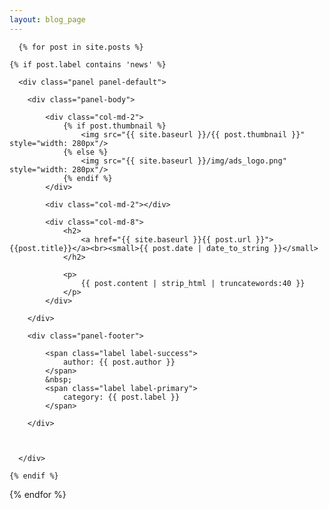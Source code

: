 ```yaml
---
layout: blog_page
---
```


<div class="container">
    <div class="row">

      {% for post in site.posts %}

    {% if post.label contains 'news' %}

      <div class="panel panel-default">

        <div class="panel-body">

            <div class="col-md-2">
                {% if post.thumbnail %}
                    <img src="{{ site.baseurl }}/{{ post.thumbnail }}" style="width: 280px"/>
                {% else %}
                    <img src="{{ site.baseurl }}/img/ads_logo.png" style="width: 280px"/>
                {% endif %}
            </div>

            <div class="col-md-2"></div>

            <div class="col-md-8">
                <h2>
                    <a href="{{ site.baseurl }}{{ post.url }}">{{post.title}}</a><br><small>{{ post.date | date_to_string }}</small>
                </h2>

                <p>
                    {{ post.content | strip_html | truncatewords:40 }}
                </p>
            </div>

        </div>

        <div class="panel-footer">

            <span class="label label-success">
                author: {{ post.author }}
            </span>
            &nbsp;
            <span class="label label-primary">
                category: {{ post.label }}
            </span>

        </div>



      </div>

    {% endif %}

{% endfor %}
</div>
</div>
